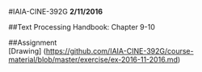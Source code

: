 #IAIA-CINE-392G
**2/11/2016**
  
##Text
Processing Handbook: Chapter 9-10  

##Assignment  
[Drawing]
(https://github.com/IAIA-CINE-392G/course-material/blob/master/exercise/ex-2016-11-2016.md)